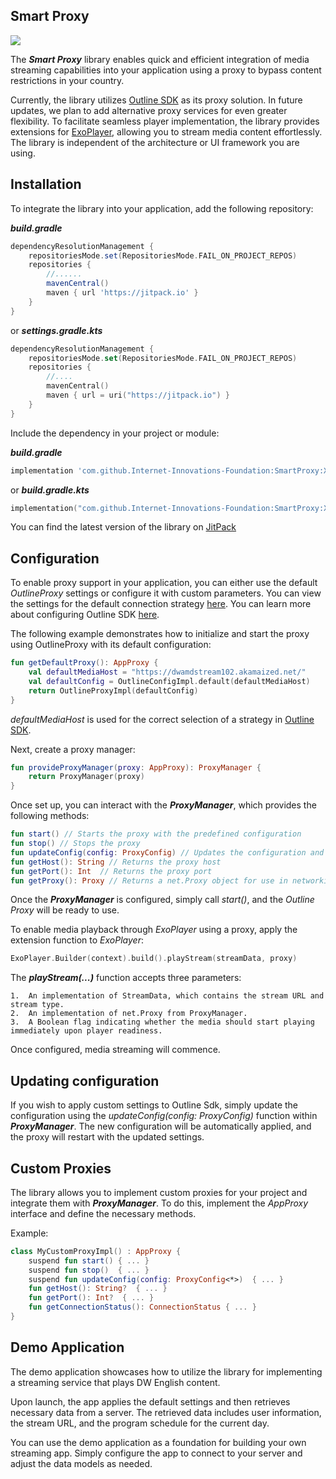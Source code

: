 ## Smart Proxy

[![](https://jitpack.io/v/Internet-Innovations-Foundation/SmartProxy.svg)](https://jitpack.io/#Internet-Innovations-Foundation/SmartProxy)

The ***Smart Proxy*** library enables quick and efficient integration of media streaming capabilities into your application using a proxy to bypass content restrictions in your country.

Currently, the library utilizes [Outline SDK](https://github.com/Jigsaw-Code/outline-sdk) as its proxy solution. In future updates, we plan to add alternative proxy services for even greater flexibility. To facilitate seamless player implementation, the library provides extensions for [ExoPlayer](https://developer.android.com/media/media3/exoplayer), allowing you to stream media content effortlessly. The library is independent of the architecture or UI framework you are using.

## Installation
To integrate the library into your application, add the following repository:

***build.gradle***

```gradle
dependencyResolutionManagement {
	repositoriesMode.set(RepositoriesMode.FAIL_ON_PROJECT_REPOS)
	repositories {
		//......
		mavenCentral()
		maven { url 'https://jitpack.io' }
	}
}
```

or ***settings.gradle.kts***

```kotlin
dependencyResolutionManagement {
	repositoriesMode.set(RepositoriesMode.FAIL_ON_PROJECT_REPOS)
	repositories {
		//....
		mavenCentral()
		maven { url = uri("https://jitpack.io") }
	}
}
```

Include the dependency in your project or module:

***build.gradle***

```gradle
implementation 'com.github.Internet-Innovations-Foundation:SmartProxy:X.Y.Z'
```

or ***build.gradle.kts***

```kotlin
implementation("com.github.Internet-Innovations-Foundation:SmartProxy:X.Y.Z")
```

You can find the latest version of the library on [JitPack](https://jitpack.io/#Internet-Innovations-Foundation/SmartProxy)

## Configuration

To enable proxy support in your application, you can either use the default *OutlineProxy* settings or configure it with custom parameters. 
You can view the settings for the default connection strategy [here](https://github.com/Internet-Innovations-Foundation/SmartProxy/blob/main/smart_proxy/src/main/java/org/iif/smart_proxy/utils/OutlideDefaultConfig.kt).
You can learn more about configuring Outline SDK [here](https://github.com/Jigsaw-Code/outline-sdk/tree/main/x/mobileproxy#configure-and-run-the-local-proxy-forwarder).


The following example demonstrates how to initialize and start the proxy using OutlineProxy with its default configuration:

```kotlin
fun getDefaultProxy(): AppProxy {
	val defaultMediaHost = "https://dwamdstream102.akamaized.net/"
	val defaultConfig = OutlineConfigImpl.default(defaultMediaHost)  
	return OutlineProxyImpl(defaultConfig)
}
```
*defaultMediaHost* is used for the correct selection of a strategy in [Outline SDK](https://github.com/Jigsaw-Code/outline-sdk/tree/main/x/mobileproxy#using-the-smart-proxy).

Next, create a proxy manager: 

```kotlin
fun provideProxyManager(proxy: AppProxy): ProxyManager {  
	return ProxyManager(proxy)  
}
```

Once set up, you can interact with the ***ProxyManager***, which provides the following methods:

```kotlin
fun start() // Starts the proxy with the predefined configuration
fun stop() // Stops the proxy
fun updateConfig(config: ProxyConfig) // Updates the configuration and restarts the proxy
fun getHost(): String // Returns the proxy host
fun getPort(): Int  // Returns the proxy port
fun getProxy(): Proxy // Returns a net.Proxy object for use in networking layers
```

Once the ***ProxyManager*** is configured, simply call *start()*, and the *Outline Proxy* will be ready to use.

To enable media playback through *ExoPlayer* using a proxy, apply the extension function to *ExoPlayer*:

```kotlin
ExoPlayer.Builder(context).build().playStream(streamData, proxy)
```

The ***playStream(...)*** function accepts three parameters:

``` 
1.  An implementation of StreamData, which contains the stream URL and stream type.
2.  An implementation of net.Proxy from ProxyManager.
3.  A Boolean flag indicating whether the media should start playing immediately upon player readiness.
```

Once configured, media streaming will commence.

## Updating configuration

If you wish to apply custom settings to Outline Sdk, simply update the configuration using the *updateConfig(config: ProxyConfig)* function within ***ProxyManager***. The new configuration will be automatically applied, and the proxy will restart with the updated settings.

## Custom Proxies

The library allows you to implement custom proxies for your project and integrate them with ***ProxyManager***. To do this, implement the *AppProxy* interface and define the necessary methods.

Example:

```kotlin
class MyCustomProxyImpl() : AppProxy {
	suspend fun start() { ... }
	suspend fun stop()  { ... }
	suspend fun updateConfig(config: ProxyConfig<*>)  { ... }
	fun getHost(): String?  { ... }
	fun getPort(): Int?  { ... }
	fun getConnectionStatus(): ConnectionStatus { ... }
}
```

## Demo Application

The demo application showcases how to utilize the library for implementing a streaming service that plays DW English content.

Upon launch, the app applies the default settings and then retrieves necessary data from a server. The retrieved data includes user information, the stream URL, and the program schedule for the current day.

You can use the demo application as a foundation for building your own streaming app. Simply configure the app to connect to your server and adjust the data models as needed.
